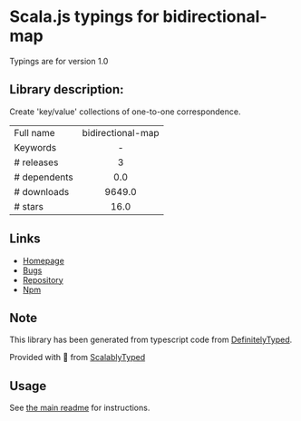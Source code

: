 
# Scala.js typings for bidirectional-map

Typings are for version 1.0

## Library description:
Create 'key/value' collections of one-to-one correspondence.

|                    |                 |
| ------------------ | :-------------: |
| Full name          | bidirectional-map |
| Keywords           | - |
| # releases         | 3 |
| # dependents       | 0.0 |
| # downloads        | 9649.0 |
| # stars            | 16.0 |

## Links
- [Homepage](https://github.com/educastellano/bidirectional-map#readme)
- [Bugs](https://github.com/educastellano/bidirectional-map/issues)
- [Repository](https://github.com/educastellano/bidirectional-map)
- [Npm](https://www.npmjs.com/package/bidirectional-map)
    


## Note
This library has been generated from typescript code from [DefinitelyTyped](https://definitelytyped.org).

Provided with :purple_heart: from [ScalablyTyped](https://github.com/oyvindberg/ScalablyTyped)

## Usage
See [the main readme](../../readme.md) for instructions.


